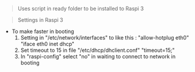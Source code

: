 > Uses script in ready folder to be installed to Raspi 3

> Settings in Raspi 3
- To make faster in booting
	1. Setting in "/etc/network/interfaces" to like this :
	   "allow-hotplug eth0"
	   "iface eth0 inet dhcp"
	2. Set timeout to 15 in file "/etc/dhcp/dhclient.conf"
	   "timeout=15;"
	3. In "raspi-config" select "no" in waiting to connect to network in booting
